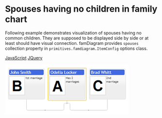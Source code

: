 # Spouses having no children in family chart

Following example demonstrates visualization of spouses having no common children. They are supposed to be displayed side by side or at least should have visual connection. famDiagram provides `spouses` collection property in `primitives.famdiagram.ItemConfig` options class.

[JavaScript](javascript.controls/CaseSpousesInFamilyLayout.html)
[JQuery](jquery.widgets/CaseSpousesInFamilyLayout.html)

![Screenshot](images/screenshots/CaseSpousesInFamilyLayout.png)